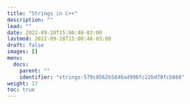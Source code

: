 ```yaml
---
title: "Strings in C++"
description: ""
lead: ""
date: 2022-09-28T15:00:48-03:00
lastmod: 2022-09-28T15:00:48-03:00
draft: false
images: []
menu:
  docs:
    parent: ""
    identifier: "strings-579c8562b5846ad996fc22bd70fcb866"
weight: 17
toc: true
---
```

